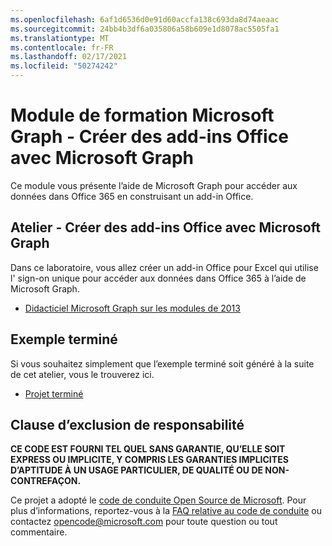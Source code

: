 ```yaml
---
ms.openlocfilehash: 6af1d6536d0e91d60accfa138c693da8d74aeaac
ms.sourcegitcommit: 24bb4b3df6a035806a58b609e1d8078ac5505fa1
ms.translationtype: MT
ms.contentlocale: fr-FR
ms.lasthandoff: 02/17/2021
ms.locfileid: "50274242"
---
```

# <a name="microsoft-graph-training-module---build-office-add-ins-with-microsoft-graph"></a>Module de formation Microsoft Graph - Créer des add-ins Office avec Microsoft Graph

Ce module vous présente l’aide de Microsoft Graph pour accéder aux données dans Office 365 en construisant un add-in Office.

## <a name="lab---build-office-add-ins-with-microsoft-graph"></a>Atelier - Créer des add-ins Office avec Microsoft Graph

Dans ce laboratoire, vous allez créer un add-in Office pour Excel qui utilise l' sign-on unique pour accéder aux données dans Office 365 à l’aide de Microsoft Graph.

- [Didacticiel Microsoft Graph sur les modules de 2013](https://docs.microsoft.com/graph/training/office-addin)

## <a name="completed-sample"></a>Exemple terminé

Si vous souhaitez simplement que l’exemple terminé soit généré à la suite de cet atelier, vous le trouverez ici.

- [Projet terminé](demo)

## <a name="disclaimer"></a>Clause d’exclusion de responsabilité

**CE CODE EST  FOURNI TEL QUEL SANS GARANTIE, QU’ELLE SOIT EXPRESS OU IMPLICITE, Y COMPRIS LES GARANTIES IMPLICITES D’APTITUDE À UN USAGE PARTICULIER, DE QUALITÉ OU DE NON-CONTREFAÇON.**

Ce projet a adopté le [code de conduite Open Source de Microsoft](https://opensource.microsoft.com/codeofconduct/). Pour plus d’informations, reportez-vous à la [FAQ relative au code de conduite](https://opensource.microsoft.com/codeofconduct/faq/) ou contactez [opencode@microsoft.com](mailto:opencode@microsoft.com) pour toute question ou tout commentaire.
